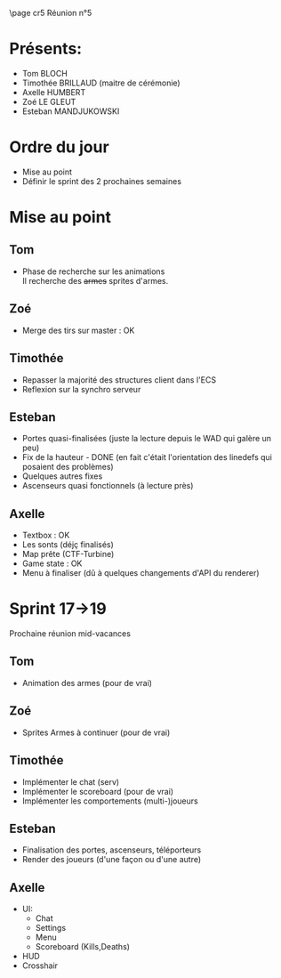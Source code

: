 \page cr5 Réunion n°5

# Présents:

- Tom BLOCH
- Timothée BRILLAUD (maitre de cérémonie)
- Axelle HUMBERT
- Zoé LE GLEUT
- Esteban MANDJUKOWSKI

# Ordre du jour

- Mise au point
- Définir le sprint des 2 prochaines semaines

# Mise au point

## Tom 

- Phase de recherche sur les animations  
Il recherche des ~~armes~~ sprites d'armes.

## Zoé

- Merge des tirs sur master : OK

## Timothée

- Repasser la majorité des structures client dans l'ECS 
- Reflexion sur la synchro serveur

## Esteban

- Portes quasi-finalisées (juste la lecture depuis le WAD qui galère un peu)
- Fix de la hauteur - DONE (en fait c'était l'orientation des linedefs qui posaient des problèmes)
- Quelques autres fixes
- Ascenseurs quasi fonctionnels (à lecture près)

## Axelle

- Textbox : OK
- Les sonts (déjç finalisés)
- Map prête (CTF-Turbine)
- Game state : OK
- Menu à finaliser (dû à quelques changements d'API du renderer)

# Sprint 17->19

Prochaine réunion mid-vacances 

## Tom

- Animation des armes (pour de vrai)

## Zoé 

- Sprites Armes à continuer (pour de vrai)

## Timothée

- Implémenter le chat (serv)
- Implémenter le scoreboard (pour de vrai)
- Implémenter les comportements (multi-)joueurs

## Esteban

- Finalisation des portes, ascenseurs, téléporteurs
- Render des joueurs (d'une façon ou d'une autre)

## Axelle

- UI:
  - Chat
  - Settings
  - Menu
  - Scoreboard (Kills,Deaths)
- HUD
- Crosshair
